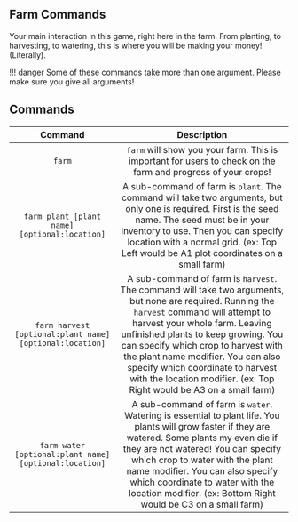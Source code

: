 ## Farm Commands

Your main interaction in this game, right here in the farm. From planting, to harvesting, to watering, this is where you will be making your money! (Literally). 

!!! danger
    Some of these commands take more than one argument. Please make sure you give all arguments!

## Commands

| Command      | Description                          |
| :---------: | :----------------------------------: |
| `farm`       | `farm` will show you your farm. This is important for users to check on the farm and progress of your crops!|
| `farm plant [plant name] [optional:location]`       | A sub-command of farm is `plant`. The command will take two arguments, but only one is required. First is the seed name. The seed must be in your inventory to use. Then you can specify location with a normal grid. (ex: Top Left would be A1 plot coordinates on a small farm) |
| `farm harvest [optional:plant name] [optional:location]`    | A sub-command of farm is `harvest`. The command will take two arguments, but none are required. Running the `harvest` command will attempt to harvest your whole farm. Leaving unfinished plants to keep growing. You can specify which crop to harvest with the plant name modifier. You can also specify which coordinate to harvest with the location modifier. (ex: Top Right would be A3 on a small farm) |
| `farm water [optional:plant name] [optional:location]`    | A sub-command of farm is `water`. Watering is essential to plant life. You plants will grow faster if they are watered. Some plants my even die if they are not watered! You can specify which crop to water with the plant name modifier. You can also specify which coordinate to water with the location modifier. (ex: Bottom Right would be C3 on a small farm)|

